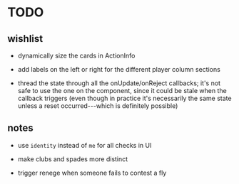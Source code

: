 # TODO

## wishlist

- dynamically size the cards in ActionInfo

- add labels on the left or right for the different player column sections

- thread the state through all the onUpdate/onReject callbacks; it's not safe
  to use the one on the component, since it could be stale when the callback
  triggers (even though in practice it's necessarily the same state unless a
  reset occurred---which is definitely possible)

## notes

- use `identity` instead of `me` for all checks in UI

- make clubs and spades more distinct

- trigger renege when someone fails to contest a fly
